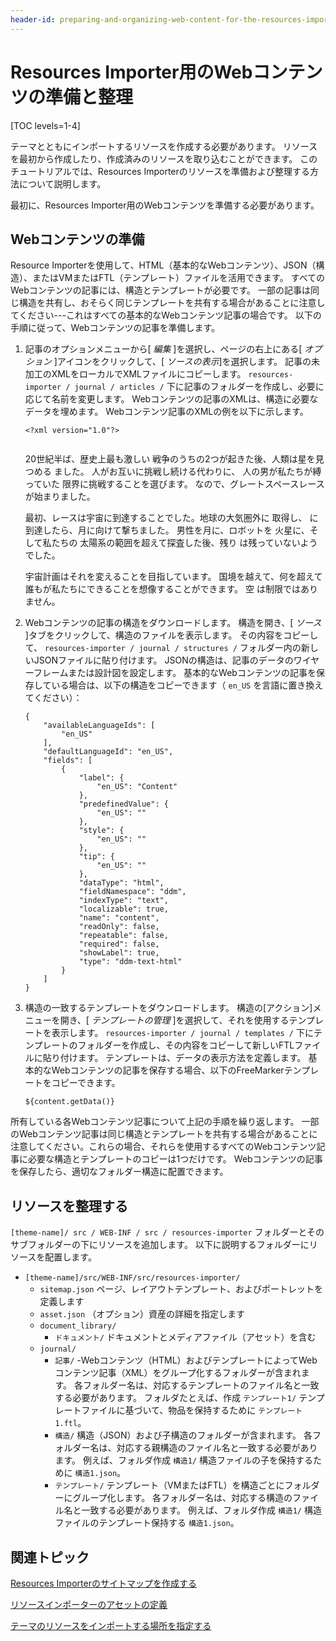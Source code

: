```yaml
---
header-id: preparing-and-organizing-web-content-for-the-resources-importer
---
```


# Resources Importer用のWebコンテンツの準備と整理

[TOC levels=1-4]

テーマとともにインポートするリソースを作成する必要があります。 リソースを最初から作成したり、作成済みのリソースを取り込むことができます。 このチュートリアルでは、Resources Importerのリソースを準備および整理する方法について説明します。

最初に、Resources Importer用のWebコンテンツを準備する必要があります。

## Webコンテンツの準備

Resource Importerを使用して、HTML（基本的なWebコンテンツ）、JSON（構造）、またはVMまたはFTL（テンプレート）ファイルを活用できます。 すべてのWebコンテンツの記事には、構造とテンプレートが必要です。 一部の記事は同じ構造を共有し、おそらく同じテンプレートを共有する場合があることに注意してください---これはすべての基本的なWebコンテンツ記事の場合です。 以下の手順に従って、Webコンテンツの記事を準備します。

1.  記事のオプションメニューから[ *編集* ]を選択し、ページの右上にある[ *オプション* ]アイコンをクリックして、[ *ソースの表示*]を選択します。 記事の未加工のXMLをローカルでXMLファイルにコピーします。 `resources-importer / journal / articles /` 下に記事のフォルダーを作成し、必要に応じて名前を変更します。 Webコンテンツの記事のXMLは、構造に必要なデータを埋めます。 Webコンテンツ記事のXMLの例を以下に示します。
   
        <?xml version="1.0"?>
       <root available-locales="en_US" default-locale="en_US"> <dynamic-element name="content" type="text_area" index-type="keyword" index="0"> <dynamic-content language-id="en_US">  <center> <p><img alt="" src="[$FILE=space-program-history.jpg$]" /></p> </center> <p>20世紀半ば、歴史上最も激しい 戦争のうちの2つが起きた後、人類は星を見つめる ました。 人がお互いに挑戦し続ける代わりに、 人の男が私たちが縛っていた 限界に挑戦することを選びます。 なので、グレートスペースレースが始まりました。</p> <p>最初、レースは宇宙に到達することでした。地球の大気圏外に 取得し、 に到達したら、月に向けて撃ちました。 男性を月に、ロボットを 火星に、そして私たちの 太陽系の範囲を超えて探査した後、残り は残っていないようでした。</p> <p>宇宙計画はそれを変えることを目指しています。 国境を越えて、何を超えて 誰もが私たちにできることを想像することができます。 空 は制限ではありません。</p> </dynamic-content> </dynamic-element> </root>

2.  Webコンテンツの記事の構造をダウンロードします。 構造を開き、[ *ソース* ]タブをクリックして、構造のファイルを表示します。 その内容をコピーして、 `resources-importer / journal / structures /` フォルダー内の新しいJSONファイルに貼り付けます。 JSONの構造は、記事のデータのワイヤーフレームまたは設計図を設定します。 基本的なWebコンテンツの記事を保存している場合は、以下の構造をコピーできます（ `en_US` を言語に置き換えてください）：
   
        {
            "availableLanguageIds": [
                "en_US"
            ],
            "defaultLanguageId": "en_US",
            "fields": [
                {
                    "label": {
                        "en_US": "Content"
                    },
                    "predefinedValue": {
                        "en_US": ""
                    },
                    "style": {
                        "en_US": ""
                    },
                    "tip": {
                        "en_US": ""
                    },
                    "dataType": "html",
                    "fieldNamespace": "ddm",
                    "indexType": "text",
                    "localizable": true,
                    "name": "content",
                    "readOnly": false,
                    "repeatable": false,
                    "required": false,
                    "showLabel": true,
                    "type": "ddm-text-html"
                }
            ]
        }

3.  構造の一致するテンプレートをダウンロードします。 構造の[アクション]メニューを開き、[ *テンプレートの管理* ]を選択して、それを使用するテンプレートを表示します。 `resources-importer / journal / templates /` 下にテンプレートのフォルダーを作成し、その内容をコピーして新しいFTLファイルに貼り付けます。 テンプレートは、データの表示方法を定義します。 基本的なWebコンテンツの記事を保存する場合、以下のFreeMarkerテンプレートをコピーできます。
   
        ${content.getData()}

所有している各Webコンテンツ記事について上記の手順を繰り返します。 一部のWebコンテンツ記事は同じ構造とテンプレートを共有する場合があることに注意してください。これらの場合、それらを使用するすべてのWebコンテンツ記事に必要な構造とテンプレートのコピーは1つだけです。 Webコンテンツの記事を保存したら、適切なフォルダー構造に配置できます。

## リソースを整理する

`[theme-name]/ src / WEB-INF / src / resources-importer` フォルダーとそのサブフォルダーの下にリソースを追加します。 以下に説明するフォルダーにリソースを配置します。

  - `[theme-name]/src/WEB-INF/src/resources-importer/`
      - `sitemap.json` ページ、レイアウトテンプレート、およびポートレットを定義します
      - `asset.json` （オプション）資産の詳細を指定します
      - `document_library/`
          - `ドキュメント/` ドキュメントとメディアファイル（アセット）を含む
      - `journal/`
          - `記事/` -Webコンテンツ（HTML）およびテンプレートによってWebコンテンツ記事（XML）をグループ化するフォルダーが含まれます。 各フォルダー名は、対応するテンプレートのファイル名と一致する必要があります。 フォルダたとえば、作成 `テンプレート1/` テンプレートファイルに基づいて、物品を保持するために `テンプレート1.ftl`。
          - `構造/` 構造（JSON）および子構造のフォルダーが含まれます。 各フォルダー名は、対応する親構造のファイル名と一致する必要があります。 例えば、フォルダ作成 `構造1/` 構造ファイルの子を保持するために `構造1.json`。
          - `テンプレート/` テンプレート（VMまたはFTL）を構造ごとにフォルダーにグループ化します。 各フォルダー名は、対応する構造のファイル名と一致する必要があります。 例えば、フォルダ作成 `構造1/` 構造ファイルのテンプレート保持する `構造1.json`。

## 関連トピック

[Resources Importerのサイトマップを作成する](/docs/7-1/tutorials/-/knowledge_base/t/creating-a-sitemap-for-the-resources-importer)

[リソースインポーターのアセットの定義](/docs/7-1/tutorials/-/knowledge_base/t/defining-assets-for-the-resources-importer)

[テーマのリソースをインポートする場所を指定する](/docs/7-1/tutorials/-/knowledge_base/t/specifying-where-to-import-your-themes-resources)

